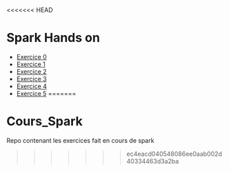 <<<<<<< HEAD
# Spark Hands on

* [Exercice 0](exo0.md)
* [Exercice 1](exo1.md)
* [Exercice 2](exo2.md)
* [Exercice 3](exo3.md)
* [Exercice 4](exo4.md)
* [Exercice 5](exo5.md)
=======
# Cours_Spark
Repo contenant les exercices fait en cours de spark
>>>>>>> ec4eacd040548086ee0aab002d40334463d3a2ba
